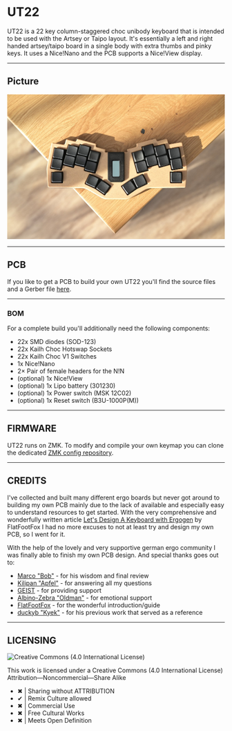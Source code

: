 <h1 align="left">UT22</h1>

UT22 is a 22 key column-staggered choc unibody keyboard that is intended to be used with the Artsey or Taipo layout. It's essentially a left and right handed artsey/taipo board in a single body with extra thumbs and pinky keys. It uses a Nice!Nano and the PCB supports a Nice!View display. 

***

## Picture

![TOTEM layout](/images/UT22-Picture.jpg)

***

## PCB

If you like to get a PCB to build your own UT22 you'll find the source files and a Gerber file [here](/PCB/).

***

### BOM

For a complete build you'll additionally need the following components:
- 22x SMD diodes (SOD-123)
- 22x Kailh Choc Hotswap Sockets
- 22x Kailh Choc V1 Switches
- 1x Nice!Nano
- 2× Pair of female headers for the N!N
- (optional) 1x Nice!View
- (optional) 1x Lipo battery (301230)
- (optional) 1x Power switch (MSK 12C02)
- (optional) 1x Reset switch (B3U-1000P(M))

***

## FIRMWARE

UT22 runs on ZMK. To modify and compile your own keymap you can clone the dedicated [ZMK config repository](https://github.com/bubbleology/zmk-config-ut22).

***

## CREDITS

I've collected and built many different ergo boards but never got around to building my own PCB mainly due to the lack of available and especially easy to understand resources to get started. With the very comprehensive and wonderfully written article [Let's Design A Keyboard with Ergogen](https://flatfootfox.com/ergogen-introduction/) by FlatFootFox I had no more excuses to not at least try and design my own PCB, so I went for it.

With the help of the lovely and very supportive german ergo community I was finally able to finish my own PCB design. And special thanks goes out to:

- [Marco "Bob"](https://github.com/GroooveBob) - for his wisdom and final review
- [Kilipan "Apfel"](https://github.com/kilipan) - for answering all my questions
- [GEIST](https://github.com/GEIGEIGEIST) - for providing support
- [Albino-Zebra "Oldman"](https://github.com/Albino-Zebra/) - for emotional support
- [FlatFootFox](https://twitter.com/flatfootfox) - for the wonderful introduction/guide
- [duckyb "Kyek"](https://github.com/duckyb) - for his previous work that served as a reference

***

## LICENSING
<picture align="left">
  <img alt="Creative Commons (4.0 International License)" src="https://licensebuttons.net/l/by-nc-sa/4.0/88x31.png">
</picture>

This work is licensed under a
Creative Commons (4.0 International License)
Attribution—Noncommercial—Share Alike

- ✖ | Sharing without ATTRIBUTION
- ✔ | Remix Culture allowed
- ✖ | Commercial Use
- ✖ | Free Cultural Works
- ✖ | Meets Open Definition 